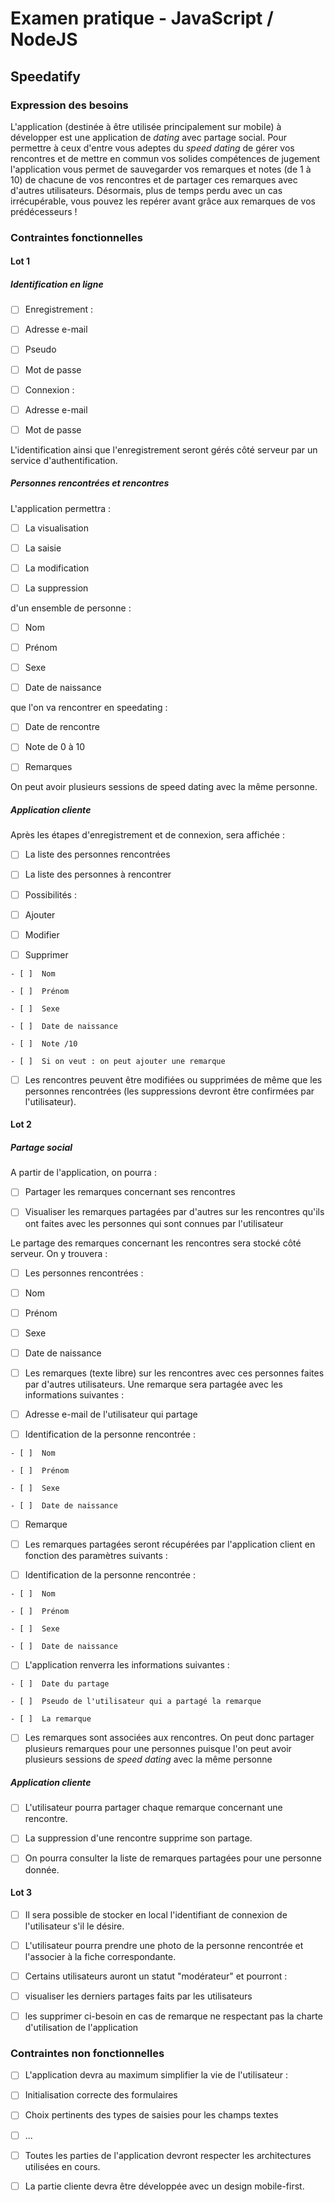 # Examen pratique - JavaScript / NodeJS

## Speedatify

### Expression des besoins

L'application (destinée à être utilisée principalement sur mobile) à développer est une application de *dating* avec partage social. Pour permettre à ceux d'entre vous adeptes du *speed dating* de gérer vos rencontres et de mettre en commun vos solides compétences de jugement
l'application vous permet de sauvegarder vos remarques et notes (de 1 à 10) de chacune de vos rencontres et de partager ces remarques avec d'autres utilisateurs. Désormais, plus de temps perdu avec un cas irrécupérable, vous pouvez les repérer avant grâce aux remarques de vos prédécesseurs !

### Contraintes fonctionnelles

#### Lot 1

##### Identification en ligne

- [ ]  Enregistrement :
  
  - [ ]  Adresse e-mail
  
  - [ ]  Pseudo
  
  - [ ]  Mot de passe

- [ ]  Connexion : 
  
  - [ ]  Adresse e-mail
  
  - [ ]  Mot de passe

L'identification ainsi que l'enregistrement seront gérés côté serveur par un service d'authentification.

##### Personnes rencontrées et rencontres

L'application permettra :

- [ ]  La visualisation 

- [ ]  La saisie 

- [ ]  La modification 

- [ ]  La suppression 

d'un ensemble de personne :

- [ ]  Nom

- [ ]  Prénom

- [ ]  Sexe

- [ ]  Date de naissance

que l'on va rencontrer en speedating :

- [ ]  Date de rencontre

- [ ]  Note de 0 à 10

- [ ]  Remarques

On peut avoir plusieurs sessions de speed dating avec la même personne.

##### Application cliente

Après les étapes d'enregistrement et de connexion, sera affichée :

- [ ]  La liste des personnes rencontrées

- [ ]  La liste des personnes à rencontrer 

- [ ]  Possibilités :
  
  - [ ]  Ajouter
  
  - [ ]  Modifier
  
  - [ ]  Supprimer
    
    - [ ]  Nom
    
    - [ ]  Prénom
    
    - [ ]  Sexe
    
    - [ ]  Date de naissance
    
    - [ ]  Note /10
    
    - [ ]  Si on veut : on peut ajouter une remarque

- [ ]  Les rencontres peuvent être modifiées ou supprimées de même que les personnes rencontrées (les suppressions devront être confirmées par l'utilisateur).

#### Lot 2

##### Partage social

A partir de l'application, on pourra : 

- [ ]  Partager les remarques concernant ses rencontres

- [ ]  Visualiser les remarques partagées par d'autres sur les rencontres qu'ils ont faites avec les personnes qui sont connues par l'utilisateur

Le partage des remarques concernant les rencontres sera stocké côté serveur. On y trouvera :

- [ ]  Les personnes rencontrées :
  
  - [ ]  Nom
  
  - [ ]  Prénom
  
  - [ ]  Sexe
  
  - [ ]  Date de naissance

- [ ]  Les remarques (texte libre) sur les rencontres avec ces personnes  faites par d'autres utilisateurs. Une remarque sera partagée avec les informations suivantes :
  
  - [ ]  Adresse e-mail de l'utilisateur qui partage
  
  - [ ]  Identification de la personne rencontrée :
    
    - [ ]  Nom
    
    - [ ]  Prénom
    
    - [ ]  Sexe
    
    - [ ]  Date de naissance
  
  - [ ]  Remarque

- [ ]  Les remarques partagées seront récupérées par l'application client en fonction des paramètres suivants :
  
  - [ ]  Identification de la personne rencontrée :
    
    - [ ]  Nom
    
    - [ ]  Prénom
    
    - [ ]  Sexe
    
    - [ ]  Date de naissance
  
  - [ ]  L'application renverra les informations suivantes :
    
    - [ ]  Date du partage
    
    - [ ]  Pseudo de l'utilisateur qui a partagé la remarque
    
    - [ ]  La remarque

- [ ]  Les remarques sont associées aux rencontres. On peut donc partager plusieurs remarques pour une personnes puisque l'on peut avoir plusieurs sessions de *speed dating* avec la même personne

##### Application cliente

- [ ]  L'utilisateur pourra partager chaque remarque concernant une rencontre.

- [ ]  La suppression d'une rencontre supprime son partage.

- [ ]  On pourra consulter la liste de remarques partagées pour une personne donnée.

#### Lot 3

- [ ]  Il sera possible de stocker en local l'identifiant de connexion de l'utilisateur s'il le désire.

- [ ]  L'utilisateur pourra prendre une photo de la personne rencontrée et l'associer à la fiche correspondante.

- [ ]  Certains utilisateurs auront un statut "modérateur" et pourront : 
  
  - [ ]  visualiser les derniers partages faits par les utilisateurs 
  
  - [ ]  les supprimer ci-besoin en cas de remarque ne respectant pas la charte d'utilisation de l'application



### Contraintes non fonctionnelles

- [ ]  L'application devra au maximum simplifier la vie de l'utilisateur :
  
  - [ ]  Initialisation correcte des formulaires
  
  - [ ]  Choix pertinents des types de saisies pour les champs textes
  
  - [ ]  ...

- [ ]  Toutes les parties de l'application devront respecter les architectures utilisées en cours.

- [ ]  La partie cliente devra être développée avec un design mobile-first.
